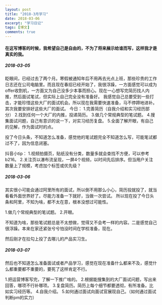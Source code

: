 ```yaml
---
layout: post
title: "2018-3月学习"
date: 2018-03-06
excerpt: "学习日记"
tags: [博文]
comments: true
---
```


#### 在这写博客的时候，我希望自己是自由的，不为了将来展示给谁而写，这样我才是真实的我。

##### 2018-03-05

眨眼间，已经过去了两个月。寒假被通知年后不用再去光点上班，那些珍贵的工作日志还在公司电脑里。而且现在春招已经开始了，我很浮躁，一方面感觉可以成为offer收割机，一方面又为自己没多少本事而担心。现在一心想写完简历找人内推，然后面试笔试，但实际上自己完全没有准备好。
我感觉自己总要受到一些打击，才能珍惜这些大厂的面试机会。所以现在我需要快速准备，马不停蹄地进补。其次我要安排好这些大厂的面试。
今日：
1.完善简历（自我介绍和实习经历部分）
2.找到任何一个大厂的内推，投递简历。
3.做几个常规典型的笔试题。
4.搜集面试问题，自己有意识的说一下，对实习经历复盘。
5.全面了解开眼，有自己的见解，作为面试时的点。

投了今日头条，不知道怎么准备，感觉他的笔试题完全不知道怎么写，可能笔试都过不了，因为信息闭塞。

抖音小tip：
1.视频拍摄页，贴纸没有分类，数量多就会查找不方便，可以参考b216。
2.关注页以瀑布流呈现，一屏4个视频，以时间先后排序。但当用户关注数量上了规模，考虑加个标签或优先级？

##### 2018-03-06

其实很小可能会通过阿里所有的面试，所以倒不用那么小心，简历投就投了，就当看看外面世界好了。尽能力准备一下就好，当做一次尝试。
所以现在投了今日头条和阿里，不知为啥，都不太在意，根本没想过可能性。

1.做几个常规典型的笔试题。
2.开眼。

不知道为啥，那些笔试题总是不太想做，觉得又不会考一样的内容。二是感觉自己很浮躁。本来在家还紧张兮兮怕没时间在学校准备，现在。

然后刚才在拉勾上投了去哪儿的产品实习生。

##### 2018-03-07

然后也不知道怎么准备面试或者产品学习，感觉在现在准备什么都来不及，感觉什么都重要都不重要的，要死了这样肯定不行。

1.把运营博客写完，了解一下推广啥的。
2.根据能搜集到的大厂面试问题，写出来回答，哪项不行补哪项。
3.复盘简历。简历上每个细节都要透彻，有所准备。比如实习经历等。
4.自我介绍。
5.如何通过面试向面试官展现自己。（如何通过面试判断pm的实力）










